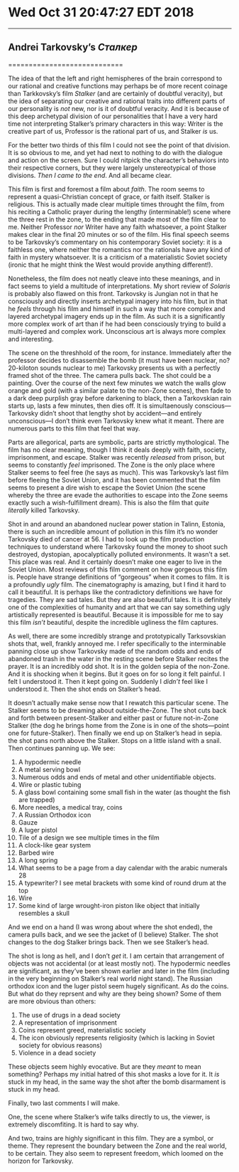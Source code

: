 # Wed Oct 31 20:47:27 EDT 2018
----------------------------
## Andrei Tarkovsky’s _Сталкер_
============================

The idea of that the left and right hemispheres of the brain correspond to our
rational and creative functions may perhaps be of more recent coinage than
Tarkkovsky’s film _Stalker_ (and are certainly of doubtful veracity), but the
idea of separating our creative and rational traits into different parts of our
personality is _not_ new, nor is it of doubtful veracity. And it is because of
this deep archetypal division of our personalities that I have a very hard time
not interpreting Stalker’s primary characters in this way: Writer is the
creative part of us, Professor is the rational part of us, and Stalker _is_ us.

For the better two thirds of this film I could not see the point of that
division. It is so obvious to me, and yet had next to nothing to do with the
dialogue and action on the screen. Sure I could nitpick the character’s
behaviors into their respective corners, but they were largely unstereotypical
of those divisions. _Then I came to the end_. And all became clear.

This film is first and foremost a film about _faith_. The room seems to
represent a quasi-Christian concept of grace, or faith itself. Stalker is
religious. This is actually made clear multiple times throught the film, from
his reciting a Catholic prayer during the lengthy (interminable!) scene where
the three rest in the zone, to the ending that made most of the film clear to
me. Neither Professor _nor_ Writer have any faith whatsoever, a point Stalker
makes clear in the final 20 minutes or so of the film. His final speech seems to
be Tarkovsky’s commentary on his contemporary Soviet society: it is a faithless
one, where neither the romantics nor the rationals have any kind of faith in
mystery whatsoever. It is a criticism of a materialistic Soviet society (ironic
that he might think the West would provide anything different!).

Nonetheless, the film does not neatly cleave into these meanings, and in fact
seems to yield a multitude of interpretations. My short review of _Solaris_ is
probably also flawed on this front. Tarkovsky is Jungian not in that he
consciously and directly inserts archetypal imagery into his film, but in that
he _feels_ through his film and himself in such a way that more complex and
layered archetypal imagery ends up in the film. As such it is a significantly
more complex work of art than if he had been consciously trying to build a
multi-layered and complex work. Unconscious art is always more complex and
interesting.

The scene on the threshhold of the room, for instance. Immediately after the
professor decides to disassemble the bomb (it must have been nuclear, no?
20-kiloton sounds nuclear to me) Tarkovsky presents us with a perfectly framed
shot of the three. The camera pulls back. The shot could be a painting. Over the
course of the next few minutes we watch the walls glow orange and gold (with a
similar palate to the non-Zone scenes), then fade to a dark deep purplish gray
before darkening to black, then a Tarkovskian rain starts up, lasts a few
minutes, then dies off. It is simultaenously conscious—Tarkovsky didn’t shoot
that lengthy shot by accident—and entirely unconscious—I don’t think even
Tarkovsky knew what it meant. There are numerous parts to this film that feel
that way.

Parts are allegorical, parts are symbolic, parts are strictly mythological. The
film has no clear meaning, though I think it deals deeply with faith, society,
imprisonment, and escape. Stalker was recently _released_ from prison, but seems
to constantly _feel_ imprisoned. The Zone is the only place where Stalker seems
to feel free (he says as much). This was Tarkovsky’s last film before fleeing
the Soviet Union, and it has been commented that the film seems to present a
dire wish to escape the Soviet Union (the scene whereby the three are evade the
authorities to escape into the Zone seems exactly such a wish-fulfillment
dream). This is also the film that _quite literally_ killed Tarkovsky.

Shot in and around an abandoned nuclear power station in Talinn, Estonia, there
is such an incredible amount of pollution in this film it’s no wonder Tarkovsky
died of cancer at 56. I had to look up the film production techniques to
understand where Tarkovsky found the money to shoot such destroyed, dystopian,
apocalyptically polluted environments. It wasn’t a set. This place was real. And
it certainly doesn’t make one eager to live in the Soviet Union. Most reviews of
this film comment on how gorgeous this film is. People have strange definitions
of “gorgeous” when it comes to film. It is a profoundly _ugly_ film. The
cinematography is amazing, but I find it hard to call it beautiful. It is
perhaps like the contradictory definitions we have for tragedies. They are sad
tales. But they are also beautiful tales. It is definitely one of the
complexities of humanity and art that we can say something ugly artistically
represented is beautiful. Because it is impossible for me to say this film
_isn’t_ beautiful, despite the incredible ugliness the film captures.

As well, there are some incredibly strange and prototypically Tarksovskian shots
that, well, frankly annoyed me. I refer specifically to the interminable panning
close up show Tarkovsky made of the random odds and ends of abandoned trash in
the water in the resting scene before Stalker recites the prayer. It is an
incredibly odd shot. It is in the golden sepia of the non-Zone. And it is
shocking when it begins. But it goes on for so long it felt painful. I felt I
understood it. Then it kept going on. Suddenly I _didn’t_ feel like I understood
it. Then the shot ends on Stalker’s head.

It doesn’t actually make sense now that I rewatch this particular scene. The
Stalker seems to be dreaming about outside-the-Zone. The shot cuts back and
forth between present-Stalker and either past or future not-in-Zone Stalker (the
dog he brings home from the Zone is in one of the shots—point one for
future-Stalker). Then finally we end up on Stalker’s head in sepia. the shot
pans north above the Stalker. Stops on a little island with a snail. Then
continues panning up. We see:

1.  A hypodermic needle
2.  A metal serving bowl
3.  Numerous odds and ends of metal and other unidentifiable objects.
4.  Wire or plastic tubing
5.  A glass bowl containing some small fish in the water (as thought the fish
    are trapped)
6.  More needles, a medical tray, coins
7.  A Russian Orthodox icon
8.  Gauze
9.  A luger pistol
10. Tile of a design we see multiple times in the film
11. A clock-like gear system
12. Barbed wire
13. A long spring
14. What seems to be a page from a day calendar with the arabic numerals 28
15. A typewriter? I see metal brackets with some kind of round drum at the top
16. Wire
17. Some kind of large wrought-iron piston like object that initially resembles
    a skull

And we end on a hand (I was wrong about where the shot ended), the camera pulls
back, and we see the jacket of (I believe) Stalker. The shot changes to the dog
Stalker brings back. Then we see Stalker’s head.

The shot is long as hell, and I don’t _get_ it. I am certain that arrangement of
objects was not accidental (or at least mostly not). The hypodermic needles are
significant, as they’ve been shown earlier and later in the film (including in
the very beginning on Stalker’s real world night stand). The Russian orthodox
icon and the luger pistol seem hugely significant. As do the coins. But what do
they reprsent and why are they being shown? Some of them are more obvious than
others:

1. The use of drugs in a dead society
5. A representation of imprisonment
6. Coins represent greed, materialistic society
7. The icon obviously represents religiosity (which is lacking in Soviet
   society for obvious reasons)
9. Violence in a dead society

These objects seem highly evocative. But are they _meant_ to mean something?
Perhaps my initial hatred of this shot masks a love for it. It _is_ stuck in my
head, in the same way the shot after the bomb disarmament is stuck in my head.

Finally, two last comments I will make. 

One, the scene where Stalker’s wife talks directly to us, the viewer, is
extremely discomfiting. It is hard to say why.

And two, trains are highly significant in this film. They are a symbol, or
theme. They represent the boundary between the Zone and the real world, to be
certain. They also seem to represent freedom, which loomed on the horizon for
Tarkovsky.

